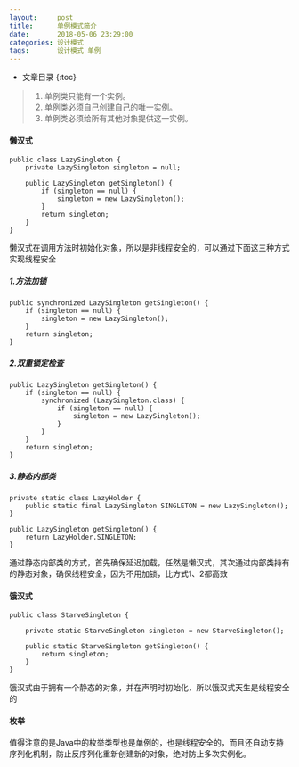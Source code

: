 ```yaml
---
layout:     post
title:      单例模式简介
date:       2018-05-06 23:29:00
categories: 设计模式
tags:       设计模式 单例
---
```


* 文章目录
{:toc}

> 1. 单例类只能有一个实例。
> 2. 单例类必须自己创建自己的唯一实例。
> 3. 单例类必须给所有其他对象提供这一实例。



#### 懒汉式

```
public class LazySingleton {
    private LazySingleton singleton = null;

    public LazySingleton getSingleton() {
        if (singleton == null) {
            singleton = new LazySingleton();
        }
        return singleton;
    }
}
```
懒汉式在调用方法时初始化对象，所以是非线程安全的，可以通过下面这三种方式实现线程安全

##### 1.方法加锁

```
public synchronized LazySingleton getSingleton() {
    if (singleton == null) {
        singleton = new LazySingleton();
    }
    return singleton;
}
```

##### 2.双重锁定检查

```
public LazySingleton getSingleton() {
    if (singleton == null) {
        synchronized (LazySingleton.class) {
            if (singleton == null) {
                singleton = new LazySingleton();
            }
        }
    }
    return singleton;
}
```

##### 3.静态内部类

```
private static class LazyHolder {
    public static final LazySingleton SINGLETON = new LazySingleton();
}

public LazySingleton getSingleton() {
    return LazyHolder.SINGLETON;
}
```
通过静态内部类的方式，首先确保延迟加载，任然是懒汉式，其次通过内部类持有的静态对象，确保线程安全，因为不用加锁，比方式1、2都高效


#### 饿汉式


```
public class StarveSingleton {

    private static StarveSingleton singleton = new StarveSingleton();

    public static StarveSingleton getSingleton() {
        return singleton;
    }
}
```

饿汉式由于拥有一个静态的对象，并在声明时初始化，所以饿汉式天生是线程安全的

#### 枚举
值得注意的是Java中的枚举类型也是单例的，也是线程安全的，而且还自动支持序列化机制，防止反序列化重新创建新的对象，绝对防止多次实例化。